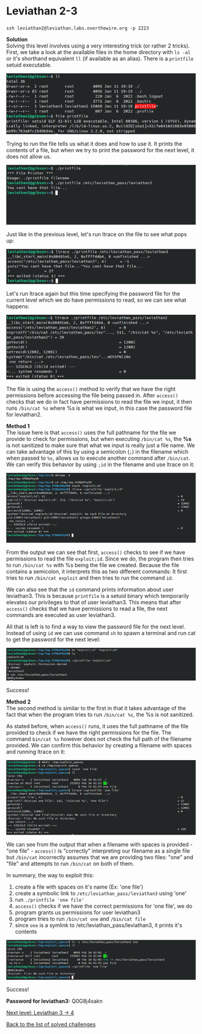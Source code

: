 # Leviathan 2-3
`ssh leviathan2@leviathan.labs.overthewire.org -p 2223`

**Solution**<br>
Solving this level involves using a very interesting trick (or rather 2 tricks). First, we take a look at the available files in the home directory with `ls -al` or it's shorthand equivalent `ll` (if available as an alias). There is a `printfile` setuid executable.

![shot0](./shots/shot0.png)

Trying to run the file tells us what it does and how to use it. It prints the contents of a file, but when we try to print the password for the next level, it does not allow us.

![shot1](./shots/shot1.png)

Just like in the previous level, let's run ltrace on the file to see what pops up:

![shot2](./shots/shot2.png)

Let's run ltrace again but this time specifying the password file for the current level which we do have permissions to read, so we can see what happens:

![shot3](./shots/shot3.png)

The file is using the `access()` method to verify that we have the right permissions before accessing the file being passed in.
After `access()` checks that we do in fact have permissions to read the file we input, it then runs `/bin/cat %s` where %s is what we input, in this case the password file for leviathan2. 

**Method 1**<br>
The issue here is that `access()` uses the full pathname for the file we provide to check for permissions, but when executing `/bin/cat %s`, the **%s** is not sanitized to make sure that what we input is really just a file name. We can take advantage of this by using a semicolon (`;`) in the filename which when passed to `%s`, allows us to execute another command after `/bin/cat`. We can verify this behavior by using `;id` in the filename and use ltrace on it:

![shot4](./shots/shot4.png)


From the output we can see that first, `access()` checks to see if we have permissions to read the file `exploit;id`. Since we do, the program then tries to run `/bin/cat %s` with %s being the file we created. Because the file contains a semicolon, it interprets this as two different commands: It first tries to run `/bin/cat exploit` and then tries to run the command `id`.

We can also see that the `id` command prints information about user leviathan3. This is because `printfile` is a setuid binary which temporarily elevates our privileges to that of user leviathan3. This means that after `access()` checks that we have permissions to read a file, the next commands are executed as user leviathan3.

All that is left is to find a way to view the password file for the next level. Instead of using `id` we can use command `sh` to spawn a terminal and run cat to get the password for the next level:

![shot5](./shots/shot5.png)

Success!

**Method 2**<br>
The second method is similar to the first in that it takes advantage of the fact that when the program tries to run `/bin/cat %s`, the %s is not sanitized.

As stated before, when `access()` runs, it uses the full pathname of the file provided to check if we have the right permissions for the file. The command `bin/cat %s` however does not check the full path of the filename provided. We can confirm this behavior by creating a filename with spaces and running ltrace on it:

![shot6](./shots/shot6.png)

We can see from the output that when a filename with spaces is provided - "one file" - `access()` is "correctly" interpreting our filename as a single file but `/bin/cat` incorrectly assumes that we are providing two files: "one" and "file" and attempts to run `/bin/cat` on both of them.
<!-- 
But since `access()` is "correctly" interpreting our "one file" as a single file, `/bin/cat` is then executed with the permissions of leviathan3. -->

In summary, the way to exploit this:

1. create a file with spaces on it's name (Ex: 'one file')
2. create a symbolic link to `/etc/leviathan_pass/leviathan3` using 'one'
3. run `./printfile 'one file'`
4. `access()` checks if we have the correct permissions for 'one file', we do
5. program grants us permissions for user leviathan3
6. program tries to run `/bin/cat one` and `/bin/cat file`
7. since `one` is a symlink to /etc/leviathan_pass/leviathan3, it prints it's contents

![shot7](./shots/shot7.png)

Success!

**Password for leviathan3:** Q0G8j4sakn

[Next level: Leviathan 3 -> 4](https://github.com/ricardo-uqueio/ctf_writeups/tree/main/overthewire/leviathan/leviathan3_4#readme)

[Back to the list of solved challenges](https://github.com/ricardo-uqueio/ctf_writeups/tree/main/overthewire/leviathan#solved-challenges)

